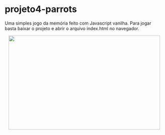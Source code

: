 # projeto4-parrots

Uma simples jogo da memória feito com Javascript vanilha. Para jogar basta baixar o projeto e abrir o arquivo index.html no navegador.

<p align="center">
  <img width="480" height="300" src="Parrot Card Game.gif">
</p>
